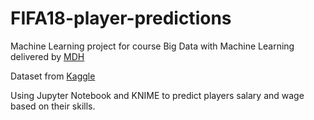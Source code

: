 # FIFA18-player-predictions
Machine Learning project for course Big Data with Machine Learning delivered by [MDH][1]

Dataset from [Kaggle][2]

Using Jupyter Notebook and KNIME to predict players salary and wage based on their skills.

[1]: https://www.mdh.se/
[2]: https://www.kaggle.com/thec03u5/fifa-18-demo-player-dataset
